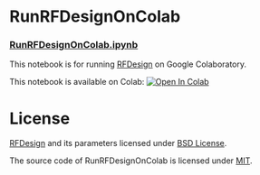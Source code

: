 # RunRFDesignOnColab
### [RunRFDesignOnColab.ipynb](https://colab.research.google.com/github/naokob/RunRFDesignOnColab/blob/main/RunRFDesignOnColab.ipynb) 

This notebook is for running [RFDesign](https://github.com/RosettaCommons/RFDesign) on Google Colaboratory.

This notebook is available on Colab: [![Open In Colab](https://colab.research.google.com/assets/colab-badge.svg)](https://colab.research.google.com/github/naokob/RunRFDesignOnColab/blob/main/RunRFDesignOnColab.ipynb)

# License
[RFDesign](https://github.com/RosettaCommons/RFDesign) and its parameters licensed under [BSD License](https://github.com/RosettaCommons/RFDesign/blob/main/LICENSE).

The source code of RunRFDesignOnColab is licensed under [MIT](https://github.com/naokob/RunRFDesignOnColab/blob/main/LICENSE).
